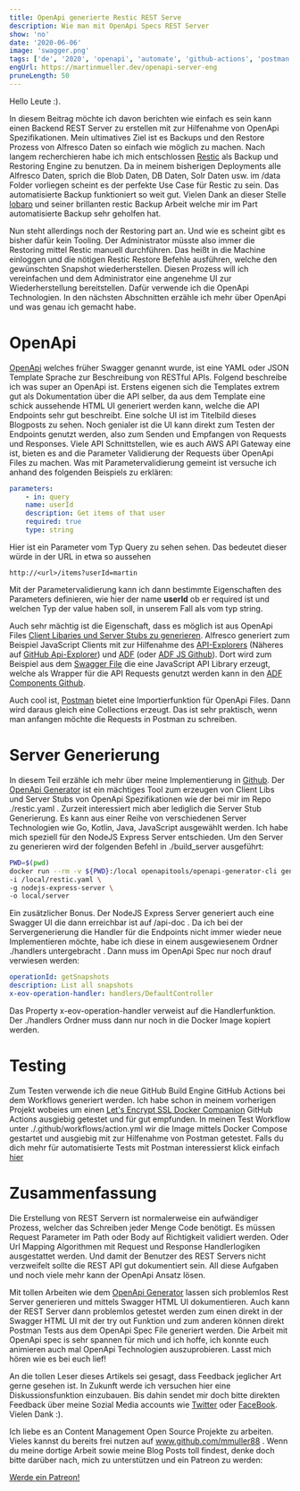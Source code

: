 ```yaml
---
title: OpenApi generierte Restic REST Serve
description: Wie man mit OpenApi Specs REST Server
show: 'no'
date: '2020-06-06'
image: 'swagger.png'
tags: ['de', '2020', 'openapi', 'automate', 'github-actions', 'postman']
engUrl: https://martinmueller.dev/openapi-server-eng
pruneLength: 50
---
```


Hello Leute :).

In diesem Beitrag möchte ich davon berichten wie einfach es sein kann einen Backend REST Server zu erstellen mit zur Hilfenahme von OpenApi Spezifikationen. Mein ultimatives Ziel ist es Backups und den Restore Prozess von Alfresco Daten so einfach wie möglich zu machen. Nach langem recherchieren habe ich mich entschlossen [Restic](https://github.com/restic/restic) als Backup und Restoring Engine zu benutzen. Da in meinem bisherigen Deployments alle Alfresco Daten, sprich die Blob Daten, DB Daten, Solr Daten usw. im /data Folder vorliegen scheint es der perfekte Use Case für Restic zu sein. Das automatisierte Backup funktioniert so weit gut. Vielen Dank an dieser Stelle [lobaro](https://github.com/lobaro/restic-backup-docker) und seiner brillanten restic Backup Arbeit welche mir im Part automatisierte Backup sehr geholfen hat.

Nun steht allerdings noch der Restoring part an. Und wie es scheint gibt es bisher dafür kein Tooling. Der Administrator müsste also immer die Restoring mittel Restic manuell durchführen. Das heißt in die Machine einloggen und die nötigen Restic Restore Befehle ausführen, welche den gewünschten Snapshot wiederherstellen. Diesen Prozess will ich vereinfachen und dem Administrator eine angenehme UI zur Wiederherstellung bereitstellen. Dafür verwende ich die OpenApi Technologien. In den nächsten Abschnitten erzähle ich mehr über OpenApi und was genau ich gemacht habe.

# OpenApi
[OpenApi](https://swagger.io/docs/specification/about/) welches früher Swagger genannt wurde, ist eine YAML oder JSON Template Sprache zur Beschreibung von RESTful APIs. Folgend beschreibe ich was super an OpenApi ist. Erstens eigenen sich die Templates extrem gut als Dokumentation über die API selber, da aus dem Template eine schick aussehende HTML UI generiert werden kann, welche die API Endpoints sehr gut beschreibt. Eine solche UI ist im Titelbild dieses Blogposts zu sehen. Noch genialer ist die UI kann direkt zum Testen der Endpoints genutzt werden, also zum Senden und Empfangen von Requests und Responses. Viele API Schnittstellen, wie es auch AWS API Gateway eine ist, bieten es and die Parameter Validierung der Requests über OpenApi Files zu machen. Was mit Parametervalidierung gemeint ist versuche ich anhand des folgenden Beispiels zu erklären:

```YAML
parameters:
    - in: query
    name: userId
    description: Get items of that user
    required: true
    type: string
```

Hier ist ein Parameter vom Typ Query zu sehen sehen. Das bedeutet dieser würde in der URL in etwa so aussehen
```
http://<url>/items?userId=martin
```

Mit der Parametervalidierung kann ich dann bestimmte Eigenschaften des Parameters definieren, wie hier der name **userId** ob er required ist und welchen Typ der value haben soll, in unserem Fall als vom typ string.

Auch sehr mächtig ist die Eigenschaft, dass es möglich ist aus OpenApi Files [Client Libaries und Server Stubs zu generieren](https://swagger.io/tools/swagger-codegen/). Alfresco generiert zum Beispiel JavaScript Clients mit zur Hilfenahme des [API-Explorers](https://api-explorer.alfresco.com/api-explorer/) (Näheres auf [GitHub Api-Explorer](https://github.com/Alfresco/rest-api-explorer)) und [ADF](https://www.alfresco.com/abn/adf/) (oder [ADF JS Github](https://github.com/Alfresco/alfresco-js-api)). Dort wird zum Beispiel aus dem [Swagger File](https://github.com/Alfresco/rest-api-explorer/blob/master/src/main/webapp/definitions/alfresco-core.yaml) die eine JavaScript API Library erzeugt, welche als Wrapper für die API Requests genutzt werden kann in den [ADF Components Github](https://github.com/Alfresco/alfresco-ng2-components).

Auch cool ist, [Postman](https://www.postman.com/automated-testing) bietet eine Importierfunktion für OpenApi Files. Dann wird daraus gleich eine Collections erzeugt. Das ist sehr praktisch, wenn man anfangen möchte die Requests in Postman zu schreiben.

# Server Generierung
In diesem Teil erzähle ich mehr über meine Implementierung in [Github](https://github.com/mmuller88/restic-backup-restore-docker/). Der [OpenApi Generator](https://github.com/OpenAPITools/openapi-generator-cli) ist ein mächtiges Tool zum erzeugen von Client Libs und Server Stubs von OpenApi Spezifikationen wie der bei mir im Repo ./restic.yaml . Zurzeit interessiert mich aber lediglich die Server Stub Generierung. Es kann aus einer Reihe von verschiedenen Server Technologien wie Go, Kotlin, Java, JavaScript ausgewählt werden. Ich habe mich speziell für den NodeJS Express Server entschieden. Um den Server zu generieren wird der folgenden Befehl in ./build_server ausgeführt:

```BASH
PWD=$(pwd)
docker run --rm -v ${PWD}:/local openapitools/openapi-generator-cli generate \
-i /local/restic.yaml \
-g nodejs-express-server \
-o local/server
```

Ein zusätzlicher Bonus. Der NodeJS Express Server generiert auch eine Swagger UI die dann erreichbar ist auf /api-doc . Da ich bei der Servergenerierung die Handler für die Endpoints nicht immer wieder neue Implementieren möchte, habe ich diese in einem ausgewiesenem Ordner ./handlers untergebracht . Dann muss im OpenApi Spec nur noch drauf verwiesen werden:

```YAML
operationId: getSnapshots
description: List all snapshots
x-eov-operation-handler: handlers/DefaultController
```

Das Property x-eov-operation-handler verweist auf die Handlerfunktion. Der ./handlers Ordner muss dann nur noch in die Docker Image kopiert werden.

# Testing
Zum Testen verwende ich die neue GitHub Build Engine GitHub Actions bei dem Workflows generiert werden. Ich habe schon in meinem vorherigen Projekt wobeies um einen [Let's Encrypt SSL Docker Companion](https://martinmueller.dev/alf-lets-encrypt-eng) GitHub Actions ausgiebig getestet und für gut empfunden. In meinen Test Workflow unter ./.github/workflows/action.yml wir die Image mittels Docker Compose gestartet und ausgiebig mit zur Hilfenahme von Postman getestet. Falls du dich mehr für automatisierte Tests mit Postman interessierst klick einfach [hier](https://martinmueller.dev/tags/postman)

# Zusammenfassung
Die Erstellung von REST Servern ist normalerweise ein aufwändiger Prozess, welcher das Schreiben jeder Menge Code benötigt. Es müssen Request Parameter im Path oder Body auf Richtigkeit validiert werden. Oder Url Mapping Algorithmen mit Request und Response Handlerlogiken ausgestattet werden. Und damit der Benutzer des REST Servers nicht verzweifelt sollte die REST API gut dokumentiert sein. All diese Aufgaben und noch viele mehr kann der OpenApi Ansatz lösen. 

Mit tollen Arbeiten wie dem [OpenApi Generator](https://github.com/OpenAPITools/openapi-generator-cli) lassen sich problemlos Rest Server generieren und mittels Swagger HTML UI dokumentieren. Auch kann der REST Server dann problemlos getestet werden zum einen direkt in der Swagger HTML UI mit der try out Funktion und zum anderen können direkt Postman Tests aus dem OpenApi Spec File generiert werden. Die Arbeit mit OpenApi spec is sehr spannen für mich und ich hoffe, ich konnte euch animieren auch mal OpenApi Technologien auszuprobieren. Lasst mich hören wie es bei euch lief!

An die tollen Leser dieses Artikels sei gesagt, dass Feedback jeglicher Art gerne gesehen ist. In Zukunft werde ich versuchen hier eine Diskussionsfunktion einzubauen. Bis dahin sendet mir doch bitte direkten Feedback über meine Sozial Media accounts wie [Twitter](https://twitter.com/MartinMueller_) oder [FaceBook](https://www.facebook.com/martin.muller.10485). Vielen Dank :).

Ich liebe es an Content Management Open Source Projekte zu arbeiten. Vieles kannst du bereits frei nutzen auf www.github.com/mmuller88 . Wenn du meine dortige Arbeit sowie meine Blog Posts toll findest, denke doch bitte darüber nach, mich zu unterstützen und ein Patreon zu werden:

<a href="https://www.patreon.com/bePatron?u=29010217" data-patreon-widget-type="become-patron-button">Werde ein Patreon!</a><script async src="https://c6.patreon.com/becomePatronButton.bundle.js"></script>